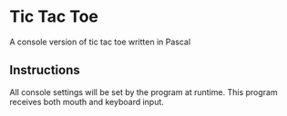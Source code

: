 # Tic Tac Toe
A console version of tic tac toe written in Pascal  

## Instructions
All console settings will be set by the program at runtime.
This program receives both mouth and keyboard input.